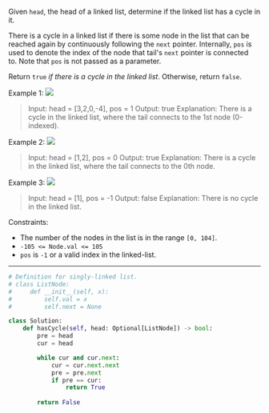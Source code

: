 Given `head`, the head of a linked list, determine if the linked list has a cycle in it.

There is a cycle in a linked list if there is some node in the list that can be reached again by continuously following the `next` pointer. Internally, `pos` is used to denote the index of the node that tail's `next` pointer is connected to. Note that `pos` is not passed as a parameter.

Return `true` _if there is a cycle in the linked list_. Otherwise, return `false`.

Example 1:
![](https://assets.leetcode.com/uploads/2018/12/07/circularlinkedlist.png)
> Input: head = [3,2,0,-4], pos = 1
> Output: true
> Explanation: There is a cycle in the linked list, where the tail connects to the 1st node (0-indexed).

Example 2:
![](https://assets.leetcode.com/uploads/2018/12/07/circularlinkedlist_test2.png)
> Input: head = [1,2], pos = 0
> Output: true
> Explanation: There is a cycle in the linked list, where the tail connects to the 0th node.

Example 3:
![](https://assets.leetcode.com/uploads/2018/12/07/circularlinkedlist_test3.png)
> Input: head = [1], pos = -1
> Output: false
> Explanation: There is no cycle in the linked list.

Constraints:
- The number of the nodes in the list is in the range `[0, 104]`.
- `-105 <= Node.val <= 105`
- `pos` is `-1` or a valid index in the linked-list.

---

```python
# Definition for singly-linked list.
# class ListNode:
#     def __init__(self, x):
#         self.val = x
#         self.next = None

class Solution:
	def hasCycle(self, head: Optional[ListNode]) -> bool:
		pre = head
		cur = head

		while cur and cur.next:
			cur = cur.next.next
			pre = pre.next
			if pre == cur:
				return True
		 
		return False
```